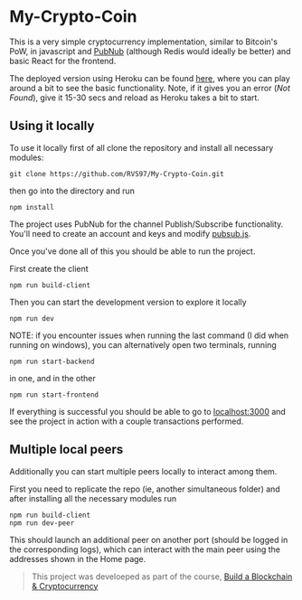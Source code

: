 # My-Crypto-Coin

This is a very simple cryptocurrency implementation, similar to Bitcoin's PoW, in javascript and [PubNub](https://www.pubnub.com) (although Redis would ideally be better) and basic React for the frontend.

The deployed version using Heroku can be found [here](https://ancient-fortress-27407.herokuapp.com/), where you can play around a bit to see the basic functionality. Note, if it gives you an error (*Not Found*), give it 15-30 secs and reload as Heroku takes a bit to start.

## Using it locally

To use it locally first of all clone the repository and install all necessary modules:
```
git clone https://github.com/RVS97/My-Crypto-Coin.git
```

then go into the directory and run
```
npm install
```

The project uses PubNub for the channel Publish/Subscribe functionality. You'll need to create an account and keys and modify [pubsub.js](https://github.com/RVS97/My-Crypto-Coin/blob/master/app/pubsub.js).

Once you've done all of this you should be able to run the project.

First create the client
```
npm run build-client
```

Then you can start the development version to explore it locally
```
npm run dev
```

NOTE: if you encounter issues when running the last command (I did when running on windows), you can alternatively open two terminals, running
```
npm run start-backend
```

in one, and in the other
```
npm run start-frontend
```

If everything is successful you should be able to go to [localhost:3000](http://localhost:3000/) and see the project in action with a couple transactions performed.

## Multiple local peers

Additionally you can start multiple peers locally to interact among them.

First you need to replicate the repo (ie, another simultaneous folder) and after installing all the necessary modules run
```
npm run build-client
npm run dev-peer
```

This should launch an additional peer on another port (should be logged in the corresponding logs), which can interact with the main peer using the addresses shown in the Home page.


> This project was develoeped as part of the course, [Build a Blockchain & Cryptocurrency](https://www.udemy.com/course/build-blockchain-full-stack/)
